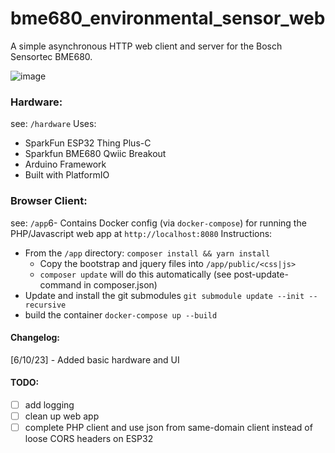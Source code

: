 # bme680_environmental_sensor_web

A simple asynchronous HTTP web client and server for the Bosch Sensortec BME680.

![image](https://github.com/angorb/bme680_environmental_sensor_web/assets/17731071/9de92cb8-db7c-4ca3-9f8e-75b2babb4cec)


### Hardware:
see: `/hardware`
Uses:
- SparkFun ESP32 Thing Plus-C
- Sparkfun BME680 Qwiic Breakout
- Arduino Framework
- Built with PlatformIO

### Browser Client:
see: `/app`6-
Contains Docker config (via `docker-compose`) for running the PHP/Javascript web app at `http://localhost:8080`
Instructions:
- From the `/app` directory: `composer install && yarn install`
  - Copy the bootstrap and jquery files into `/app/public/<css|js>`
  - `composer update` will do this automatically (see post-update-command in composer.json)
- Update and install the git submodules `git submodule update --init --recursive`
- build the container `docker-compose up --build`

#### Changelog:
[6/10/23] - Added basic hardware and UI

#### TODO:
- [ ] add logging
- [ ] clean up web app
- [ ] complete PHP client and use json from same-domain client instead of loose CORS headers on ESP32
